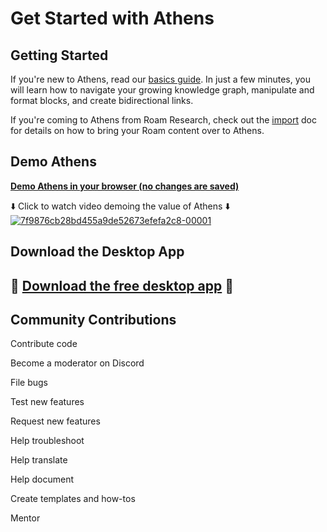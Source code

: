 # Get Started with Athens

## Getting Started

If you're new to Athens, read our [basics guide](athens-guide/the-basics.md). In just a few minutes, you will learn how to navigate your growing knowledge graph, manipulate and format blocks, and create bidirectional links.

If you're coming to Athens from Roam Research, check out the [import](athens-guide/feature-list/import.md) doc for details on how to bring your Roam content over to Athens.

## Demo Athens

[**Demo Athens in your browser \(no changes are saved\)**](https://athensresearch.github.io/athens)

⬇️ Click to watch video demoing the value of Athens ⬇️ [![7f9876cb28bd455a9de52673efefa2c8-00001](https://user-images.githubusercontent.com/8952138/115828768-00a9a480-a3c3-11eb-9b44-ae5488434ce2.gif)](https://www.loom.com/share/7f9876cb28bd455a9de52673efefa2c8)

## Download the Desktop App

## 🚀 [Download the free desktop app](https://github.com/athensresearch/athens/releases) 🚀



## Community Contributions

Contribute code

Become a moderator on Discord

File bugs

Test new features

Request new features

Help troubleshoot

Help translate

Help document

Create templates and how-tos

Mentor

